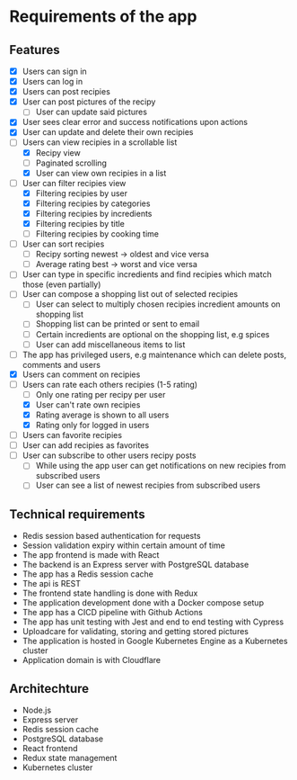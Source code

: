 # Requirements of the app

## Features
- [x] Users can sign in
- [x] Users can log in
- [x] Users can post recipies
- [x] User can post pictures of the recipy
    - [ ] User can update said pictures
- [x] User sees clear error and success notifications upon actions
- [x] User can update and delete their own recipies
- [ ] Users can view recipies in a scrollable list
    - [x] Recipy view
    - [ ] Paginated scrolling
    - [x] User can view own recipies in a list
- [ ] User can filter recipies view
    - [x] Filtering recipies by user
    - [x] Filtering recipies by categories
    - [x] Filtering recipies by incredients
    - [x] Filtering recipies by title
    - [ ] Filtering recipies by cooking time
- [ ]  User can sort recipies
    - [ ] Recipy sorting newest -> oldest and vice versa
    - [ ] Average rating best -> worst and vice versa
- [ ] User can type in specific incredients and find recipies which match those (even partially)
- [ ] User can compose a shopping list out of selected recipies
    - [ ] User can select to multiply chosen recipies incredient amounts on shopping list
    - [ ] Shopping list can be printed or sent to email
    - [ ] Certain incredients are optional on the shopping list, e.g spices
    - [ ] User can add miscellaneous items to list
- [ ] The app has privileged users, e.g maintenance which can delete posts, comments and users
- [x] Users can comment on recipies
- [ ] Users can rate each others recipies (1-5 rating)
    - [ ] Only one rating per recipy per user
    - [x] User can't rate own recipies
    - [x] Rating average is shown to all users
    - [x] Rating only for logged in users
- [ ] Users can favorite recipies 
- [ ] User can add recipies as favorites
- [ ] User can subscribe to other users recipy posts
    - [ ] While using the app user can get notifications on new recipies from subscribed users
    - [ ] User can see a list of newest recipies from subscribed users

## Technical requirements
- Redis session based authentication for requests
- Session validation expiry within certain amount of time
- The app frontend is made with React
- The backend is an Express server with PostgreSQL database
- The app has a Redis session cache
- The api is REST
- The frontend state handling is done with Redux
- The application development done with a Docker compose setup
- The app has a CICD pipeline with Github Actions
- The app has unit testing with Jest and end to end testing with Cypress
- Uploadcare for validating, storing and getting stored pictures
- The application is hosted in Google Kubernetes Engine as a Kubernetes cluster
- Application domain is with Cloudflare 


## Architechture
- Node.js
- Express server
- Redis session cache
- PostgreSQL database
- React frontend
- Redux state management
- Kubernetes cluster 
